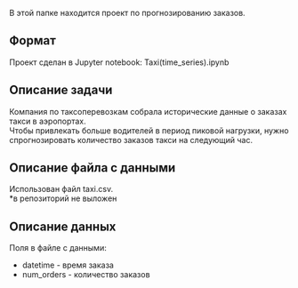 В этой папке находится проект по прогнозированию заказов.

## Формат

Проект сделан в Jupyter notebook: Taxi(time_series).ipynb

## Описание задачи

Компания по таксоперевозкам собрала исторические данные о заказах такси в аэропортах.\
Чтобы привлекать больше водителей в период пиковой нагрузки, нужно спрогнозировать количество заказов такси на следующий час.

## Описание файла с данными

Использован файл taxi.csv.\
*в репозиторий не выложен

## Описание данных

Поля в файле с данными:
- datetime - время заказа
- num_orders - количество заказов
